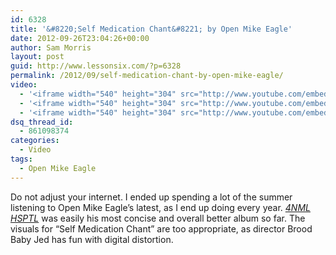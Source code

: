 ```yaml
---
id: 6328
title: '&#8220;Self Medication Chant&#8221; by Open Mike Eagle'
date: 2012-09-26T23:04:26+00:00
author: Sam Morris
layout: post
guid: http://www.lessonsix.com/?p=6328
permalink: /2012/09/self-medication-chant-by-open-mike-eagle/
video:
  - '<iframe width="540" height="304" src="http://www.youtube.com/embed/-4f4uOZJXXs" frameborder="0" allowfullscreen></iframe>'
  - '<iframe width="540" height="304" src="http://www.youtube.com/embed/-4f4uOZJXXs" frameborder="0" allowfullscreen></iframe>'
  - '<iframe width="540" height="304" src="http://www.youtube.com/embed/-4f4uOZJXXs" frameborder="0" allowfullscreen></iframe>'
dsq_thread_id:
  - 861098374
categories:
  - Video
tags:
  - Open Mike Eagle
---
```

Do not adjust your internet. I ended up spending a lot of the summer listening to Open Mike Eagle&#8217;s latest, as I end up doing every year. [_4NML HSPTL_](http://www.lessonsix.com/2012/07/review-open-mike-eagles-4nml-hspl/) was easily his most concise and overall better album so far. The visuals for &#8220;Self Medication Chant&#8221; are too appropriate, as director Brood Baby Jed has fun with digital distortion.